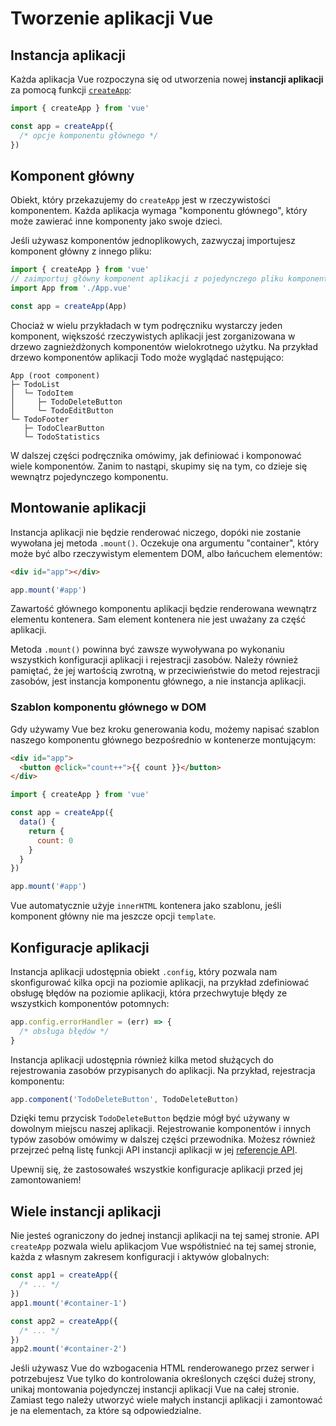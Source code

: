 # Tworzenie aplikacji Vue

## Instancja aplikacji

Każda aplikacja Vue rozpoczyna się od utworzenia nowej **instancji aplikacji** za pomocą funkcji [`createApp`](/api/application#createapp):

```js
import { createApp } from 'vue'

const app = createApp({
  /* opcje komponentu głównego */
})
```

## Komponent główny

Obiekt, który przekazujemy do `createApp` jest w rzeczywistości komponentem. Każda aplikacja wymaga "komponentu głównego", który może zawierać inne komponenty jako swoje dzieci.

Jeśli używasz komponentów jednoplikowych, zazwyczaj importujesz komponent główny z innego pliku:

```js
import { createApp } from 'vue'
// zaimportuj główny komponent aplikacji z pojedynczego pliku komponentu.
import App from './App.vue'

const app = createApp(App)
```

Chociaż w wielu przykładach w tym podręczniku wystarczy jeden komponent, większość rzeczywistych aplikacji jest zorganizowana w drzewo zagnieżdżonych komponentów wielokrotnego użytku. Na przykład drzewo komponentów aplikacji Todo może wyglądać następująco:

```
App (root component)
├─ TodoList
│  └─ TodoItem
│     ├─ TodoDeleteButton
│     └─ TodoEditButton
└─ TodoFooter
   ├─ TodoClearButton
   └─ TodoStatistics
```

W dalszej części podręcznika omówimy, jak definiować i komponować wiele komponentów. Zanim to nastąpi, skupimy się na tym, co dzieje się wewnątrz pojedynczego komponentu.

## Montowanie aplikacji

Instancja aplikacji nie będzie renderować niczego, dopóki nie zostanie wywołana jej metoda `.mount()`. Oczekuje ona argumentu "container", który może być albo rzeczywistym elementem DOM, albo łańcuchem elementów:

```html
<div id="app"></div>
```

```js
app.mount('#app')
```

Zawartość głównego komponentu aplikacji będzie renderowana wewnątrz elementu kontenera. Sam element kontenera nie jest uważany za część aplikacji.

Metoda `.mount()` powinna być zawsze wywoływana po wykonaniu wszystkich konfiguracji aplikacji i rejestracji zasobów. Należy również pamiętać, że jej wartością zwrotną, w przeciwieństwie do metod rejestracji zasobów, jest instancja komponentu głównego, a nie instancja aplikacji.

### Szablon komponentu głównego w DOM

Gdy używamy Vue bez kroku generowania kodu, możemy napisać szablon naszego komponentu głównego bezpośrednio w kontenerze montującym:

```html
<div id="app">
  <button @click="count++">{{ count }}</button>
</div>
```

```js
import { createApp } from 'vue'

const app = createApp({
  data() {
    return {
      count: 0
    }
  }
})

app.mount('#app')
```

Vue automatycznie użyje `innerHTML` kontenera jako szablonu, jeśli komponent główny nie ma jeszcze opcji `template`.

## Konfiguracje aplikacji

Instancja aplikacji udostępnia obiekt `.config`, który pozwala nam skonfigurować kilka opcji na poziomie aplikacji, na przykład zdefiniować obsługę błędów na poziomie aplikacji, która przechwytuje błędy ze wszystkich komponentów potomnych:

```js
app.config.errorHandler = (err) => {
  /* obsługa błędów */
}
```

Instancja aplikacji udostępnia również kilka metod służących do rejestrowania zasobów przypisanych do aplikacji. Na przykład, rejestracja komponentu:

```js
app.component('TodoDeleteButton', TodoDeleteButton)
```

Dzięki temu przycisk `TodoDeleteButton` będzie mógł być używany w dowolnym miejscu naszej aplikacji. Rejestrowanie komponentów i innych typów zasobów omówimy w dalszej części przewodnika. Możesz również przejrzeć pełną listę funkcji API instancji aplikacji w jej [referencje API](/api/application).

Upewnij się, że zastosowałeś wszystkie konfiguracje aplikacji przed jej zamontowaniem!

## Wiele instancji aplikacji

Nie jesteś ograniczony do jednej instancji aplikacji na tej samej stronie. API `createApp` pozwala wielu aplikacjom Vue współistnieć na tej samej stronie, każda z własnym zakresem konfiguracji i aktywów globalnych:

```js
const app1 = createApp({
  /* ... */
})
app1.mount('#container-1')

const app2 = createApp({
  /* ... */
})
app2.mount('#container-2')
```

Jeśli używasz Vue do wzbogacenia HTML renderowanego przez serwer i potrzebujesz Vue tylko do kontrolowania określonych części dużej strony, unikaj montowania pojedynczej instancji aplikacji Vue na całej stronie. Zamiast tego należy utworzyć wiele małych instancji aplikacji i zamontować je na elementach, za które są odpowiedzialne.
